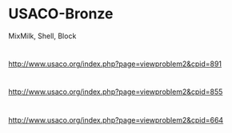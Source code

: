 # USACO-Bronze
 MixMilk, Shell, Block
#
 http://www.usaco.org/index.php?page=viewproblem2&cpid=891
#
 http://www.usaco.org/index.php?page=viewproblem2&cpid=855
#
 http://www.usaco.org/index.php?page=viewproblem2&cpid=664
